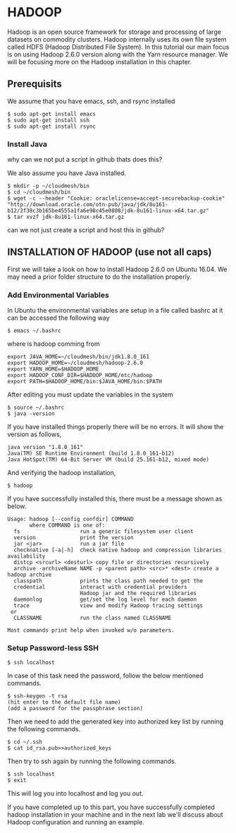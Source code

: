 # HADOOP	

Hadoop is an open source framework for storage and processing of large datasets
on commodity clusters. Hadoop internally uses its own file system called 
HDFS (Hadoop Distributed File System). In this tutorial our main focus is on 
using Hadoop 2.6.0 version along with the Yarn resource manager. We will be 
focusing more on the Hadoop installation in this chapter. 

## Prerequisits

We assume that you have emacs, ssh, and rsync installed

	$ sudo apt-get install emacs
	$ sudo apt-get install ssh
	$ sudo apt-get install rsync

### Install Java

why can we not put a script in github thats does this?

We also assume you have Java installed.

	$ mkdir -p ~/cloudmesh/bin
	$ cd ~/cloudmesh/bin
	$ wget -c --header "Cookie: oraclelicense=accept-securebackup-cookie" "http://download.oracle.com/otn-pub/java/jdk/8u161-b12/2f38c3b165be4555a1fa6e98c45e0808/jdk-8u161-linux-x64.tar.gz"
	$ tar xvzf jdk-8u161-linux-x64.tar.gz

can we not just create a script and host this in github?

## INSTALLATION OF HADOOP (use not all caps)

First we will take a look on how to install Hadoop 2.6.0 on Ubuntu 16.04. We may
need a prior folder structure to do the installation properly. 


### Add Environmental Variables

In Ubuntu the environmental variables are setup in a file called bashrc at it can be accessed the following way

	$ emacs ~/.bashrc



where is hadoop comming from

```
export JAVA_HOME=~/cloudmesh/bin/jdk1.8.0_161
export HADOOP_HOME=~/cloudmesh/hadoop-2.6.0
export YARN_HOME=$HADOOP_HOME
export HADOOP_CONF_DIR=$HADOOP_HOME/etc/hadoop
export PATH=$HADOOP_HOME/bin:$JAVA_HOME/bin:$PATH
```

After editing you must update the variables in the system

```
$ source ~/.bashrc
$ java -version
```
If you have installed things properly there will be no errors. It will show the version as follows,

```
java version "1.8.0_161"
Java(TM) SE Runtime Environment (build 1.8.0_161-b12)
Java HotSpot(TM) 64-Bit Server VM (build 25.161-b12, mixed mode)
```
And verifying the hadoop installation,

```
$ hadoop
```
If you have successfully installed this, there must be a message shown as below.

```
Usage: hadoop [--config confdir] COMMAND
       where COMMAND is one of:
  fs                   run a generic filesystem user client
  version              print the version
  jar <jar>            run a jar file
  checknative [-a|-h]  check native hadoop and compression libraries availability
  distcp <srcurl> <desturl> copy file or directories recursively
  archive -archiveName NAME -p <parent path> <src>* <dest> create a hadoop archive
  classpath            prints the class path needed to get the
  credential           interact with credential providers
                       Hadoop jar and the required libraries
  daemonlog            get/set the log level for each daemon
  trace                view and modify Hadoop tracing settings
 or
  CLASSNAME            run the class named CLASSNAME

Most commands print help when invoked w/o parameters.
```

### Setup Password-less SSH

```
$ ssh localhost
```

In case of this task need the password, follow the below mentioned commands.

```
$ ssh-keygen -t rsa
(hit enter to the default file name)
(add a password for the passphrase section)
```

Then we need to add the generated key into authorized key list by running the following commands.

```
$ cd ~/.ssh
$ cat id_rsa.pub>>authorized_keys
```

Then try to ssh again by running the following commands.

```
$ ssh localhost
$ exit
```
This will log you into localhost and log you out.

If you have completed up to this part, you have successfully completed hadoop installation in your machine and in the next lab we'll discuss about Hadoop configuration and running an example.


